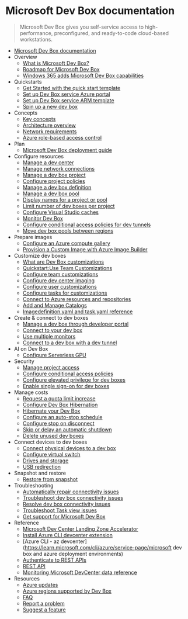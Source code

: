 # Microsoft Dev Box documentation
> Microsoft Dev Box gives you self-service access to high-performance, preconfigured, and ready-to-code cloud-based workstations.
  - [Microsoft Dev Box documentation](https://learn.microsoft.com/en-us/azure/dev-box/)
  - Overview
    - [What is Microsoft Dev Box?](https://learn.microsoft.com/en-us/azure/dev-box/overview-what-is-microsoft-dev-box)
    - [Roadmap for Microsoft Dev Box](https://learn.microsoft.com/en-us/azure/dev-box/dev-box-roadmap)
    - [Windows 365 adds Microsoft Dev Box capabilities](https://learn.microsoft.com/en-us/azure/dev-box/dev-box-windows-365-announcement)
  - Quickstarts
    - [Get Started with the quick start template](https://learn.microsoft.com/en-us/azure/dev-box/quickstart-get-started-template)
    - [Set up Dev Box service Azure portal](https://learn.microsoft.com/en-us/azure/dev-box/quickstart-configure-dev-box-service)
    - [Set up Dev Box service ARM template](https://learn.microsoft.com/en-us/azure/dev-box/quickstart-configure-dev-box-arm-template)
    - [Spin up a new dev box](https://learn.microsoft.com/en-us/azure/dev-box/quickstart-create-dev-box)
  - Concepts
    - [Key concepts](https://learn.microsoft.com/en-us/azure/dev-box/concept-dev-box-concepts)
    - [Architecture overview](https://learn.microsoft.com/en-us/azure/dev-box/concept-dev-box-architecture)
    - [Network requirements](https://learn.microsoft.com/en-us/azure/dev-box/concept-dev-box-network-requirements)
    - [Azure role-based access control](https://learn.microsoft.com/en-us/azure/dev-box/concept-dev-box-role-based-access-control)
  - Plan
    - [Microsoft Dev Box deployment guide](https://learn.microsoft.com/en-us/azure/dev-box/concept-dev-box-deployment-guide)
  - Configure resources
    - [Manage a dev center](https://learn.microsoft.com/en-us/azure/dev-box/how-to-manage-dev-center)
    - [Manage network connections](https://learn.microsoft.com/en-us/azure/dev-box/how-to-configure-network-connections)
    - [Manage a dev box project](https://learn.microsoft.com/en-us/azure/dev-box/how-to-manage-dev-box-projects)
    - [Configure project policies](https://learn.microsoft.com/en-us/azure/dev-box/how-to-configure-project-policy)
    - [Manage a dev box definition](https://learn.microsoft.com/en-us/azure/dev-box/how-to-manage-dev-box-definitions)
    - [Manage a dev box pool](https://learn.microsoft.com/en-us/azure/dev-box/how-to-manage-dev-box-pools)
    - [Display names for a project or pool](https://learn.microsoft.com/en-us/azure/dev-box/how-to-add-project-pool-display-name)
    - [Limit number of dev boxes per project](https://learn.microsoft.com/en-us/azure/dev-box/tutorial-dev-box-limits)
    - [Configure Visual Studio caches](https://learn.microsoft.com/en-us/azure/dev-box/how-to-generate-visual-studio-caches)
    - [Monitor Dev Box](https://learn.microsoft.com/en-us/azure/dev-box/monitor-dev-box)
    - [Configure conditional access policies for dev tunnels](https://learn.microsoft.com/en-us/azure/dev-box/how-to-conditional-access-dev-tunnels-service)
    - [Move dev box pools between regions](https://learn.microsoft.com/en-us/azure/dev-box/how-to-move-dev-box-pool-region)
  - Prepare images
    - [Configure an Azure compute gallery](https://learn.microsoft.com/en-us/azure/dev-box/how-to-configure-azure-compute-gallery)
    - [Provision a Custom Image with Azure Image Builder](https://learn.microsoft.com/en-us/azure/dev-box/how-to-customize-devbox-azure-image-builder)
  - Customize dev boxes
    - [What are Dev Box customizations](https://learn.microsoft.com/en-us/azure/dev-box/concept-what-are-dev-box-customizations)
    - [Quickstart:Use Team Customizations](https://learn.microsoft.com/en-us/azure/dev-box/quickstart-team-customizations)
    - [Configure team customizations](https://learn.microsoft.com/en-us/azure/dev-box/how-to-configure-team-customizations)
    - [Configure dev center imaging](https://learn.microsoft.com/en-us/azure/dev-box/how-to-configure-dev-center-imaging)
    - [Configure user customizations](https://learn.microsoft.com/en-us/azure/dev-box/how-to-configure-user-customizations)
    - [Configure tasks for customizations](https://learn.microsoft.com/en-us/azure/dev-box/how-to-configure-customization-tasks)
    - [Connect to Azure resources and repositories](https://learn.microsoft.com/en-us/azure/dev-box/how-to-customizations-connect-resource-repository)
    - [Add and Manage Catalogs](https://learn.microsoft.com/en-us/azure/dev-box/how-to-configure-catalog)
    - [Imagedefinition.yaml and task.yaml reference](https://learn.microsoft.com/en-us/azure/dev-box/reference-dev-box-customizations)
  - Create & connect to dev boxes
    - [Manage a dev box through developer portal](https://learn.microsoft.com/en-us/azure/dev-box/how-to-create-dev-boxes-developer-portal)
    - [Connect to your dev box](https://learn.microsoft.com/en-us/azure/dev-box/how-to-create-dev-boxes-developer-portal)
    - [Use multiple monitors](https://learn.microsoft.com/en-us/azure/dev-box/how-to-create-dev-boxes-developer-portal)
    - [Connect to a dev box with a dev tunnel](https://learn.microsoft.com/en-us/azure/dev-box/how-to-set-up-dev-tunnels)
  - AI on Dev Box
    - [Configure Serverless GPU](https://learn.microsoft.com/en-us/azure/dev-box/how-to-configure-dev-box-serverless-gpu)
  - Security
    - [Manage project access](https://learn.microsoft.com/en-us/azure/dev-box/how-to-manage-dev-box-access)
    - [Configure conditional access policies](https://learn.microsoft.com/en-us/azure/dev-box/how-to-configure-intune-conditional-access-policies)
    - [Configure elevated privilege for dev boxes](https://learn.microsoft.com/en-us/azure/dev-box/how-to-elevate-privilege-dev-box)
    - [Enable single sign-on for dev boxes](https://learn.microsoft.com/en-us/azure/dev-box/how-to-enable-single-sign-on)
  - Manage costs
    - [Request a quota limit increase](https://learn.microsoft.com/en-us/azure/dev-box/how-to-request-quota-increase)
    - [Configure Dev Box Hibernation](https://learn.microsoft.com/en-us/azure/dev-box/how-to-configure-dev-box-hibernation)
    - [Hibernate your Dev Box](https://learn.microsoft.com/en-us/azure/dev-box/how-to-hibernate-your-dev-box)
    - [Configure an auto-stop schedule](https://learn.microsoft.com/en-us/azure/dev-box/how-to-configure-stop-schedule)
    - [Configure stop on disconnect](https://learn.microsoft.com/en-us/azure/dev-box/how-to-configure-stop-on-disconnect)
    - [Skip or delay an automatic shutdown](https://learn.microsoft.com/en-us/azure/dev-box/how-to-skip-delay-stop)
    - [Delete unused dev boxes](https://learn.microsoft.com/en-us/azure/dev-box/how-to-auto-delete-dev-box)
  - Connect devices to dev boxes
    - [Connect physical devices to a dev box](https://learn.microsoft.com/en-us/azure/dev-box/how-to-connect-devices-to-dev-box)
    - [Configure virtual switch](https://learn.microsoft.com/en-us/azure/dev-box/how-to-connect-dev-box-virtual-switch)
    - [Drives and storage](https://learn.microsoft.com/azure/virtual-desktop/redirection-configure-drives-storage?tabs=group-policy&pivots=dev-box)
    - [USB redirection](https://learn.microsoft.com/azure/virtual-desktop/redirection-configure-usb?tabs=intune&pivots=dev-box)
  - Snapshot and restore
    - [Restore from snapshot](https://learn.microsoft.com/en-us/azure/dev-box/how-to-restore-from-snapshot)
  - Troubleshooting
    - [Automatically repair connectivity issues](https://learn.microsoft.com/en-us/azure/dev-box/how-to-troubleshoot-repair-dev-box)
    - [Troubleshoot dev box connectivity issues](https://learn.microsoft.com/en-us/azure/dev-box/how-to-troubleshoot-remote-desktop-connectivity)
    - [Resolve dev box connectivity issues](https://learn.microsoft.com/en-us/azure/dev-box/how-to-resolve-dev-box-connectivity-issues)
    - [Troubleshoot Task view issues](https://learn.microsoft.com/en-us/azure/dev-box/how-to-troubleshoot-dev-box-task-view)
    - [Get support for Microsoft Dev Box](https://learn.microsoft.com/en-us/azure/dev-box/how-to-get-help)
  - Reference
    - [Microsoft Dev Center Landing Zone Accelerator](https://github.com/Azure/DevBoxAccelerator/tree/main)
    - [Install Azure CLI devcenter extension](https://learn.microsoft.com/en-us/azure/dev-box/how-to-install-dev-box-cli)
    - [Azure CLI - az devcenter](https://learn.microsoft.com/cli/azure/service-page/microsoft dev box and azure deployment environments)
    - [Authenticate to REST APIs](https://learn.microsoft.com/en-us/azure/dev-box/how-to-authenticate)
    - [REST API](https://learn.microsoft.com/rest/api/devcenter/)
    - [Monitoring Microsoft DevCenter data reference](https://learn.microsoft.com/en-us/azure/dev-box/monitor-dev-box-reference)
  - Resources
    - [Azure updates](https://azure.microsoft.com/updates/?filters=%5B"Microsoft+Dev+Box"%5D)
    - [Azure regions supported by Dev Box](https://azure.microsoft.com/explore/global-infrastructure/products-by-region/?products=dev-box)
    - [FAQ](https://learn.microsoft.com/en-us/azure/dev-box/dev-box-faq.yml)
    - [Report a problem](https://aka.ms/devbox/report)
    - [Suggest a feature](https://aka.ms/devbox/suggest)
